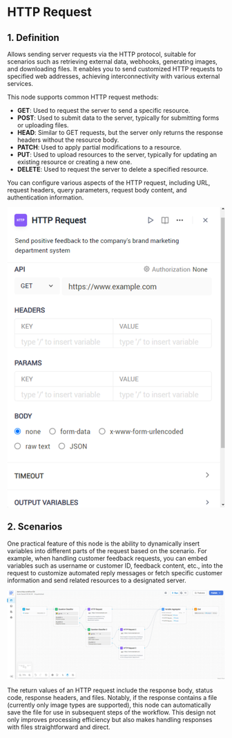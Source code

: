 # HTTP Request

## 1. Definition

Allows sending server requests via the HTTP protocol, suitable for scenarios such as retrieving external data, webhooks, generating images, and downloading files. It enables you to send customized HTTP requests to specified web addresses, achieving interconnectivity with various external services.

This node supports common HTTP request methods:

- **GET**: Used to request the server to send a specific resource.
- **POST**: Used to submit data to the server, typically for submitting forms or uploading files.
- **HEAD**: Similar to GET requests, but the server only returns the response headers without the resource body.
- **PATCH**: Used to apply partial modifications to a resource.
- **PUT**: Used to upload resources to the server, typically for updating an existing resource or creating a new one.
- **DELETE**: Used to request the server to delete a specified resource.

You can configure various aspects of the HTTP request, including URL, request headers, query parameters, request body content, and authentication information.

![http_request_config](/Workflow/Node_Description/images/http_request_config.png)

## 2. Scenarios

One practical feature of this node is the ability to dynamically insert variables into different parts of the request based on the scenario. For example, when handling customer feedback requests, you can embed variables such as username or customer ID, feedback content, etc., into the request to customize automated reply messages or fetch specific customer information and send related resources to a designated server. 

![customer_feedback_classification](/Workflow/Node_Description/images/customer_feedback_classification.png)

The return values of an HTTP request include the response body, status code, response headers, and files. Notably, if the response contains a file (currently only image types are supported), this node can automatically save the file for use in subsequent steps of the workflow. This design not only improves processing efficiency but also makes handling responses with files straightforward and direct.